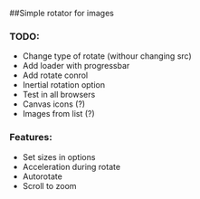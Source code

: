 ##Simple rotator for images

### TODO:
* Change type of rotate (withour changing src)
* Add loader with progressbar
* Add rotate conrol
* Inertial rotation option
* Test in all browsers
* Canvas icons (?)
* Images from list (?)

### Features:
* Set sizes in options
* Acceleration during rotate
* Autorotate
* Scroll to zoom